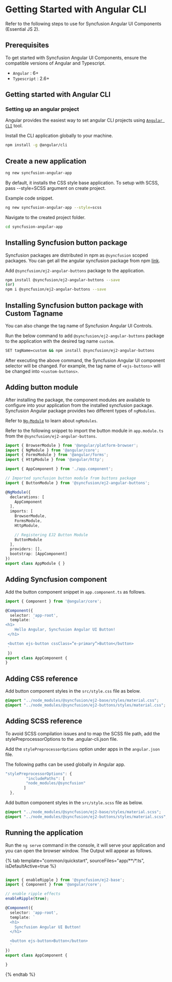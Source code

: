 # Getting Started with Angular CLI

Refer to the following steps to use for Syncfusion Angular UI Components (Essential JS 2).

## Prerequisites

To get started with Syncfusion Angular UI Components, ensure the compatible versions of Angular and Typescript.

* `Angular` : 6+
* `Typescript` : 2.6+

## Getting started with Angular CLI

### Setting up an angular project

Angular provides the easiest way to set angular CLI projects using [`Angular CLI`](https://github.com/angular/angular-cli) tool.

Install the CLI application globally to your machine.

```bash
npm install -g @angular/cli
```

## Create a new application

```bash
ng new syncfusion-angular-app
```

By default, it installs the CSS style base application. To setup with SCSS, pass --style=SCSS argument on create project.

Example code snippet.

```bash
ng new syncfusion-angular-app --style=scss
```

Navigate to the created project folder.

```bash
cd syncfusion-angular-app
```

## Installing Syncfusion button package

Syncfusion packages are distributed in npm as `@syncfusion` scoped packages. You can get all the angular syncfusion package from npm [link]( https://www.npmjs.com/search?q=%40syncfusion%2Fej2-angular- ).

Add `@syncfusion/ej2-angular-buttons` package to the application.

```bash
npm install @syncfusion/ej2-angular-buttons --save
(or)
npm i @syncfusion/ej2-angular-buttons --save
```

## Installing Syncfusion button package with Custom Tagname

You can also change the tag name of Syncfusion Angular UI Controls. 

Run the below command to add `@syncfusion/ej2-angular-buttons` package to the application with the desired tag name `custom`.

```bash
SET tagName=custom && npm install @syncfusion/ej2-angular-buttons
```
After executing the above command, the Syncfusion Angular UI component selector will be changed. For example, the tag name of `<ejs-buttons>` will be changed into `<custom-buttons>`.

## Adding button module

After installing the package, the component modules are available to configure into your application from the installed syncfusion package. Syncfusion Angular package provides two different types of `ngModules`.

Refer to [`Ng-Module`](https://ej2.syncfusion.com/angular/documentation/common/ng-module.html) to learn about `ngModules`.

Refer to the following snippet to import the button module in `app.module.ts` from the `@syncfusion/ej2-angular-buttons`.

```typescript
import { BrowserModule } from '@angular/platform-browser';
import { NgModule } from '@angular/core';
import { FormsModule } from '@angular/forms';
import { HttpModule } from '@angular/http';

import { AppComponent } from './app.component';

// Imported syncfusion button module from buttons package
import { ButtonModule } from '@syncfusion/ej2-angular-buttons';

@NgModule({
  declarations: [
    AppComponent
  ],
  imports: [
    BrowserModule,
    FormsModule,
    HttpModule,

    // Registering EJ2 Button Module
    ButtonModule
  ],
  providers: [],
  bootstrap: [AppComponent]
})
export class AppModule { }
```

## Adding Syncfusion component

Add the button component snippet in `app.component.ts` as follows.

```typescript
import { Component } from '@angular/core';

@Component({
  selector: 'app-root',
  template: `
<h1>
    Hello Angular, Syncfusion Angular UI Button!
 </h1>

 <button ejs-button cssClass=”e-primary”>Button</button>
 `
 })
export class AppComponent {
}
```

## Adding CSS reference

Add button component styles in the `src/style.css` file as below.

```css
@import "../node_modules/@syncfusion/ej2-base/styles/material.css";
@import "../node_modules/@syncfusion/ej2-buttons/styles/material.css";
```
## Adding SCSS reference

To avoid SCSS compilation issues and to map the SCSS file path, add the stylePreprocessorOptions to the .angular-cli.json file.

Add the `stylePreprocessorOptions` option under apps in the `angular.json` file.

The following paths can be used globally in Angular app.

```typescript
"stylePreprocessorOptions": {
         "includePaths": [
         "node_modules/@syncfusion"
        ]
  },
```
Add button component styles in the `src/style.scss` file as below.

```css
@import "../node_modules/@syncfusion/ej2-base/styles/material.scss";
@import "../node_modules/@syncfusion/ej2-buttons/styles/material.scss";
```

## Running the application

Run the `ng serve` command in the console, it will serve your application and you can open the browser window. The Output will appear as follows.

{% tab template="common/quickstart", sourceFiles="app/**/*.ts", isDefaultActive=true %}

```typescript

import { enableRipple } from '@syncfusion/ej2-base';
import { Component } from '@angular/core';

// enable ripple effects
enableRipple(true);

@Component({
  selector: 'app-root',
  template: `
  <h1>
    Syncfusion Angular UI Button!
  </h1>

  <button ejs-button>Button</button>
  `
})
export class AppComponent {

}

```

{% endtab %}